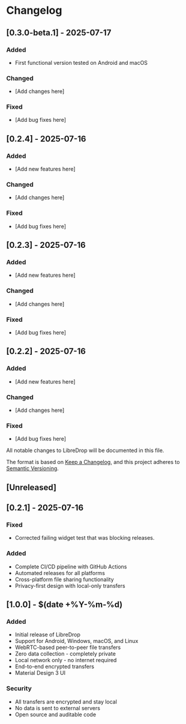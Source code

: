 # Changelog

## [0.3.0-beta.1] - 2025-07-17

### Added
- First functional version tested on Android and macOS

### Changed
- [Add changes here]

### Fixed
- [Add bug fixes here]



## [0.2.4] - 2025-07-16

### Added
- [Add new features here]

### Changed
- [Add changes here]

### Fixed
- [Add bug fixes here]

## [0.2.3] - 2025-07-16

### Added
- [Add new features here]

### Changed
- [Add changes here]

### Fixed
- [Add bug fixes here]

## [0.2.2] - 2025-07-16

### Added
- [Add new features here]

### Changed
- [Add changes here]

### Fixed
- [Add bug fixes here]

All notable changes to LibreDrop will be documented in this file.

The format is based on [Keep a Changelog](https://keepachangelog.com/en/1.0.0/),
and this project adheres to [Semantic Versioning](https://semver.org/spec/v2.0.0.html).

## [Unreleased]

## [0.2.1] - 2025-07-16

### Fixed
- Corrected failing widget test that was blocking releases.


### Added
- Complete CI/CD pipeline with GitHub Actions
- Automated releases for all platforms
- Cross-platform file sharing functionality
- Privacy-first design with local-only transfers

## [1.0.0] - $(date +%Y-%m-%d)

### Added
- Initial release of LibreDrop
- Support for Android, Windows, macOS, and Linux
- WebRTC-based peer-to-peer file transfers
- Zero data collection - completely private
- Local network only - no internet required
- End-to-end encrypted transfers
- Material Design 3 UI

### Security
- All transfers are encrypted and stay local
- No data is sent to external servers
- Open source and auditable code

